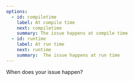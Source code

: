 ```yaml
---
options:
  - id: compiletime
    label: At compile time
    next: compiletime
    summary: The issue happens at compile time
  - id: runtime
    label: At run time
    next: runtime
    summary:  The issue happens at run time
---
```


When does your issue happen?
